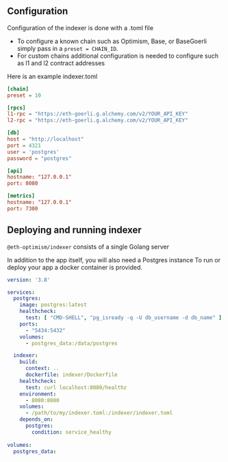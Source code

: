 ## Configuration

Configuration of the indexer is done with a .toml file

- To configure a known chain such as Optimism, Base, or BaseGoerli simply pass in a `preset = CHAIN_ID`.
- For custom chains additional configuration is needed to configure such as l1 and l2 contract addresses

Here is an example indexer.toml

```toml indexer.toml
[chain]
preset = 10

[rpcs]
l1-rpc = "https://eth-goerli.g.alchemy.com/v2/YOUR_API_KEY"
l2-rpc = "https://eth-goerli.g.alchemy.com/v2/YOUR_API_KEY"

[db]
host = "http://localhost"
port = 4321
user = 'postgres'
password = "postgres"

[api]
hostname: "127.0.0.1"
port: 8080

[metrics]
hostname: "127.0.0.1"
port: 7300
```

## Deploying and running indexer

`@eth-optimism/indexer` consists of a single Golang server 

In addition to the app itself, you will also need a Postgres instance
To run or deploy your app a docker container is provided. 

```yaml Example docker-compose.yml
version: '3.8'

services:
  postgres:
    image: postgres:latest
    healthcheck:
      test: [ "CMD-SHELL", "pg_isready -q -U db_username -d db_name" ]
    ports:
      - "5434:5432"
    volumes:
      - postgres_data:/data/postgres

  indexer:
    build:
      context: ..
      dockerfile: indexer/Dockerfile
    healthcheck:
      test: curl localhost:8080/healthz
    environment:
      - 8080:8080
    volumes:
      - /path/to/my/indexer.toml:/indexer/indexer.toml
    depends_on:
      postgres:
        condition: service_healthy
        
volumes:
  postgres_data:

```

